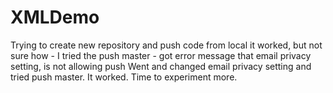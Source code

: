 # XMLDemo
Trying to create new repository and push code from local
it worked, but not sure how - I tried the push master - got error message that email privacy setting, is not allowing push
Went and changed email privacy setting and tried push master.
It worked.
Time to experiment more.
